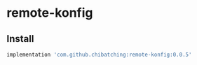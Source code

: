 # remote-konfig

## Install

```groovy
implementation 'com.github.chibatching:remote-konfig:0.0.5'
```
